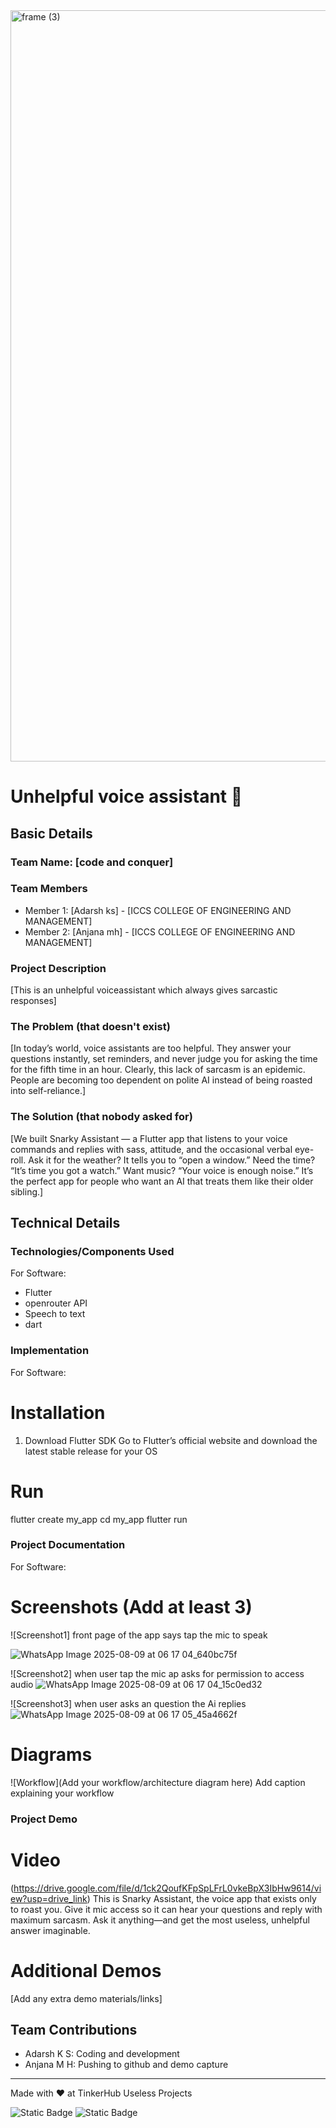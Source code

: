 <img width="3188" height="1202" alt="frame (3)" src="https://github.com/user-attachments/assets/517ad8e9-ad22-457d-9538-a9e62d137cd7" />


# Unhelpful voice assistant 🎯


## Basic Details
### Team Name: [code and conquer]


### Team Members
-  Member 1: [Adarsh ks] - [ICCS COLLEGE OF ENGINEERING AND MANAGEMENT]
- Member 2: [Anjana mh] - [ICCS COLLEGE OF ENGINEERING AND MANAGEMENT]


### Project Description
[This is an unhelpful voiceassistant which always gives sarcastic responses]

### The Problem (that doesn't exist)
[In today’s world, voice assistants are too helpful. They answer your questions instantly, set reminders, and never judge you for asking the time for the fifth time in an hour.
Clearly, this lack of sarcasm is an epidemic. People are becoming too dependent on polite AI instead of being roasted into self-reliance.]

### The Solution (that nobody asked for)
[We built Snarky Assistant — a Flutter app that listens to your voice commands and replies with sass, attitude, and the occasional verbal eye-roll.
Ask it for the weather? It tells you to “open a window.”
Need the time? “It’s time you got a watch.”
Want music? “Your voice is enough noise.”
It’s the perfect app for people who want an AI that treats them like their older sibling.]

## Technical Details
### Technologies/Components Used
For Software:
- Flutter
- openrouter API
- Speech to text
- dart

### Implementation
For Software:
# Installation
1. Download Flutter SDK
Go to Flutter’s official website and download the latest stable release for your OS


# Run
flutter create my_app
cd my_app
flutter run

### Project Documentation
For Software:

# Screenshots (Add at least 3)
![Screenshot1] front page of the app says tap the mic to speak

![WhatsApp Image 2025-08-09 at 06 17 04_640bc75f](https://github.com/user-attachments/assets/0be1e2c3-0751-449e-b4c2-6aa3f673e3ca)

![Screenshot2] when user tap the mic ap asks for permission to access audio
![WhatsApp Image 2025-08-09 at 06 17 04_15c0ed32](https://github.com/user-attachments/assets/c4c55ba7-5ebc-4179-b344-86332811a1c9)

![Screenshot3] when user asks an question the Ai replies
![WhatsApp Image 2025-08-09 at 06 17 05_45a4662f](https://github.com/user-attachments/assets/184070e5-f29c-4a9f-a536-92361b03c37b)


# Diagrams
![Workflow](Add your workflow/architecture diagram here)
Add caption explaining your workflow

### Project Demo
# Video
(https://drive.google.com/file/d/1ck2QoufKFpSpLFrL0vkeBpX3IbHw9614/view?usp=drive_link)
This is Snarky Assistant, the voice app that exists only to roast you.
Give it mic access so it can hear your questions and reply with maximum sarcasm.
Ask it anything—and get the most useless, unhelpful answer imaginable.
# Additional Demos
[Add any extra demo materials/links]

## Team Contributions
- Adarsh K S: Coding and development
- Anjana M H: Pushing to github and demo capture

---
Made with ❤ at TinkerHub Useless Projects 

![Static Badge](https://img.shields.io/badge/TinkerHub-24?color=%23000000&link=https%3A%2F%2Fwww.tinkerhub.org%2F)
![Static Badge](https://img.shields.io/badge/UselessProjects--25-25?link=https%3A%2F%2Fwww.tinkerhub.org%2Fevents%2FQ2Q1TQKX6Q%2FUseless%2520Projects)
